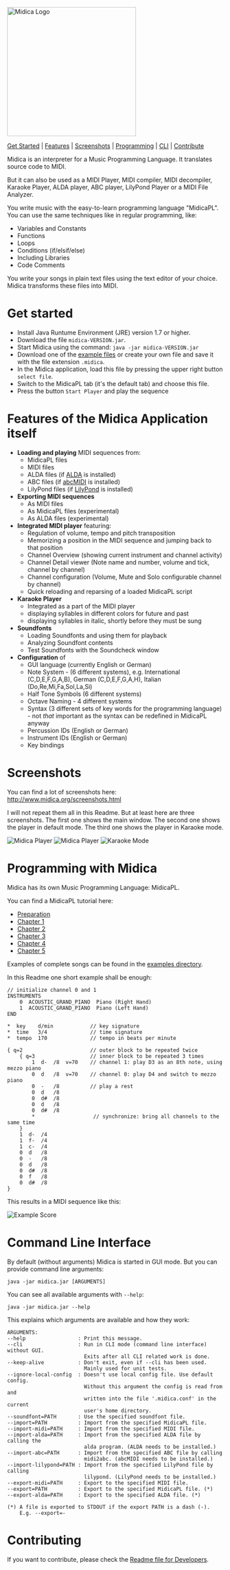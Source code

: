 <img src="img/logo.svg" title="Midica Logo" width="300">

[Get Started](#get-started)
|
[Features](#features-of-the-midica-application-itself)
|
[Screenshots](#screenshots)
|
[Programming](#programming-with-midica)
|
[CLI](#command-line-interface)
|
[Contribute](#contributing)

Midica is an interpreter for a Music Programming Language.
It translates source code to MIDI.

But it can also be used as a MIDI Player, MIDI compiler, MIDI decompiler, Karaoke Player, ALDA player,
ABC player, LilyPond Player or a MIDI File Analyzer.

You write music with the easy-to-learn programming language "MidicaPL".  
You can use the same techniques like in regular programming, like:

- Variables and Constants
- Functions
- Loops
- Conditions (if/elsif/else)
- Including Libraries
- Code Comments

You write your songs in plain text files using the text editor of your choice. Midica transforms these files into MIDI.

# Get started
- Install Java Runtume Environment (JRE) version 1.7 or higher.
- Download the file `midica-VERSION.jar`.
- Start Midica using the command: `java -jar midica-VERSION.jar`
- Download one of the [example files](examples/) or create your own file and save it with the file extension `.midica`.
- In the Midica application, load this file by pressing the upper right button `select file`.
- Switch to the MidicaPL tab (it's the default tab) and choose this file.
- Press the button `Start Player` and play the sequence

# Features of the Midica Application itself

- **Loading and playing** MIDI sequences from:
    - MidicaPL files
    - MIDI files
    - ALDA files (if [ALDA](/alda-lang/alda) is installed)
    - ABC files (if [abcMIDI](https://ifdo.ca/~seymour/runabc/top.html) is installed)
    - LilyPond files (if [LilyPond](https://lilypond.org/) is installed)
- **Exporting MIDI sequences**
    - As MIDI files
    - As MidicaPL files (experimental)
    - As ALDA files (experimental)
- **Integrated MIDI player** featuring:
    - Regulation of volume, tempo and pitch transposition
    - Memorizing a position in the MIDI sequence and jumping back to that position
    - Channel Overview (showing current instrument and channel activity)
    - Channel Detail viewer (Note name and number, volume and tick, channel by channel)
    - Channel configuration (Volume, Mute and Solo configurable channel by channel)
    - Quick reloading and reparsing of a loaded MidicaPL script
- **Karaoke Player**
    - Integrated as a part of the MIDI player
    - displaying syllables in different colors for future and past
    - displaying syllables in italic, shortly before they must be sung
- **Soundfonts**
    - Loading Soundfonts and using them for playback
    - Analyzing Soundfont contents
    - Test Soundfonts with the Soundcheck window
- **Configuration** of
    - GUI language (currently English or German)
    - Note System - (6 different systems), e.g. International (C,D,E,F,G,A,B), German (C,D,E,F,G,A,H), Italian (Do,Re,Mi,Fa,Sol,La,Si)
    - Half Tone Symbols (6 different systems)
    - Octave Naming - 4 different systems
    - Syntax (3 different sets of key words for the programming language) - not _that_ important as the syntax can be redefined in MidicaPL anyway
    - Percussion IDs (English or German)
    - Instrument IDs (English or German)
    - Key bindings

# Screenshots

You can find a lot of screenshots here: http://www.midica.org/screenshots.html

I will not repeat them all in this Readme. But at least here are three screenshots.
The first one shows the main window.
The second one shows the player in default mode.
The third one shows the player in Karaoke mode.

<img src="img/main.png" title="Midica Player">
<img src="img/player.png" title="Midica Player">
<img src="img/karaoke.png" title="Karaoke Mode">

# Programming with Midica

Midica has its own Music Programming Language: MidicaPL.

You can find a MidicaPL tutorial here:

- [Preparation](http://www.midica.org/tutorial.html)
- [Chapter 1](http://www.midica.org/tutorial-1.html)
- [Chapter 2](http://www.midica.org/tutorial-2.html)
- [Chapter 3](http://www.midica.org/tutorial-3.html)
- [Chapter 4](http://www.midica.org/tutorial-4.html)
- [Chapter 5](http://www.midica.org/tutorial-5.html)

Examples of complete songs can be found in the [examples directory](examples/).

In this Readme one short example shall be enough:

	// initialize channel 0 and 1
	INSTRUMENTS
	    0  ACOUSTIC_GRAND_PIANO  Piano (Right Hand)
	    1  ACOUSTIC_GRAND_PIANO  Piano (Left Hand)
	END
	
	*  key    d/min            // key signature
	*  time   3/4              // time signature
	*  tempo  170              // tempo in beats per minute
	
	{ q=2                      // outer block to be repeated twice
	    { q=3                  // inner block to be repeated 3 times
	        1  d-  /8  v=70    // channel 1: play D3 as an 8th note, using mezzo piano
	        0  d   /8  v=70    // channel 0: play D4 and switch to mezzo piano
	        0  -   /8          // play a rest
	        0  d   /8
	        0  d#  /8
	        0  d   /8
	        0  d#  /8
	        *                   // synchronize: bring all channels to the same time
	    }
	    1  d-  /4
	    1  f-  /4
	    1  c-  /4
	    0  d   /8
	    0  -   /8
	    0  d   /8
	    0  d#  /8
	    0  f   /8
	    0  d#  /8
	}

This results in a MIDI sequence like this:

<img src="img/example-score.svg" title="Example Score">

# Command Line Interface

By default (without arguments) Midica is started in GUI mode.
But you can provide command line arguments:

```
java -jar midica.jar [ARGUMENTS]
```

You can see all available arguments with `--help`:

```
java -jar midica.jar --help
```

This explains which arguments are available and how they work:

```
ARGUMENTS:
--help                 : Print this message.
--cli                  : Run in CLI mode (command line interface) without GUI.
                         Exits after all CLI related work is done.
--keep-alive           : Don't exit, even if --cli has been used.
                         Mainly used for unit tests.
--ignore-local-config  : Doesn't use local config file. Use default config.
                         Without this argument the config is read from and
                         written into the file '.midica.conf' in the current
                         user's home directory.
--soundfont=PATH       : Use the specified soundfont file.
--import=PATH          : Import from the specified MidicaPL file.
--import-midi=PATH     : Import from the specified MIDI file.
--import-alda=PATH     : Import from the specified ALDA file by calling the
                         alda program. (ALDA needs to be installed.)
--import-abc=PATH      : Import from the specified ABC file by calling
                         midi2abc. (abcMIDI needs to be installed.)
--import-lilypond=PATH : Import from the specified LilyPond file by calling
                         lilypond. (LilyPond needs to be installed.)
--export-midi=PATH     : Export to the specified MIDI file.
--export=PATH          : Export to the specified MidicaPL file. (*)
--export-alda=PATH     : Export to the specified ALDA file. (*)

(*) A file is exported to STDOUT if the export PATH is a dash (-).
    E.g. --export=-
```

# Contributing

If you want to contribute, please check the [Readme file for Developers](build_helper/README.md).